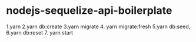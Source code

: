 # nodejs-sequelize-api-boilerplate

1.yarn 
2.yarn db:create
3.yarn migrate
4. yarn migrate:fresh
5.yarn db:seed,
6.yarn db:reset
7. yarn start
